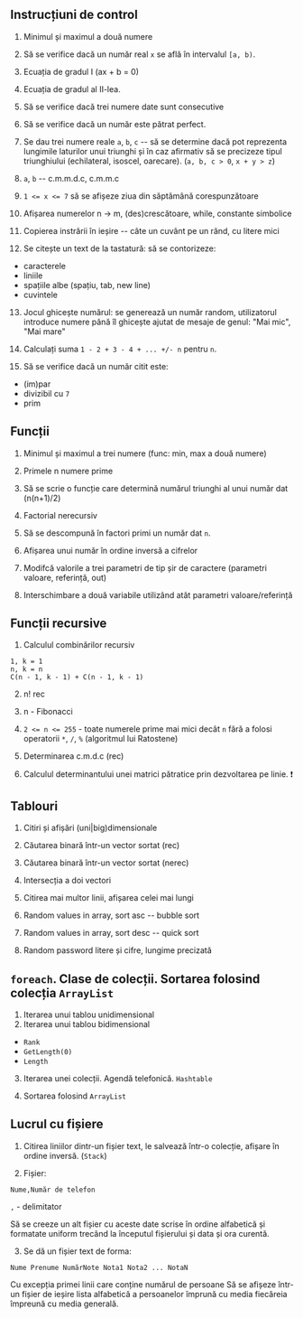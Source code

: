 ## Instrucțiuni de control

1. Minimul și maximul a două numere

2. Să se verifice dacă un număr real `x` se află în intervalul `[a, b)`.

3. Ecuația de gradul I (ax + b = 0)

4. Ecuația de gradul al II-lea.

5. Să se verifice dacă trei numere date sunt consecutive

6. Să se verifice dacă un număr este pătrat perfect.

7. Se dau trei numere reale `a`, `b`, `c` -- să se determine dacă pot reprezenta lungimile laturilor unui triunghi și în caz afirmativ să se precizeze tipul triunghiului (echilateral, isoscel, oarecare).
(`a, b, c > 0`, `x + y > z`)

8. `a`, `b` -- c.m.m.d.c, c.m.m.c

9. `1 <= x <= 7` să se afișeze ziua din săptămână corespunzătoare

10. Afișarea numerelor n -> m, (des)crescătoare, while, constante simbolice

11. Copierea instrării în ieșire -- câte un cuvânt pe un rând, cu litere mici

12. Se citește un text de la tastatură: să se contorizeze:

 - caracterele
 - liniile
 - spațiile albe (spațiu, tab, new line)
 - cuvintele

13. Jocul ghicește numărul: se generează un număr random, utilizatorul introduce numere până îl ghicește ajutat de mesaje de genul: "Mai mic", "Mai mare"

14. Calculați suma `1 - 2 + 3 - 4 + ... +/- n` pentru `n`.

15. Să se verifice dacă un număr citit este:

 - (im)par
 - divizibil cu `7`
 - prim

## Funcții

1. Minimul și maximul a trei numere (func: min, max a două numere)

2. Primele n numere prime

3. Să se scrie o funcție care determină numărul triunghi al unui număr dat (n(n+1)/2)

4. Factorial nerecursiv

5. Să se descompună în factori primi un număr dat `n`.

6. Afișarea unui număr în ordine inversă a cifrelor

7. Modifcă valorile a trei parametri de tip șir de caractere (parametri valoare, referință, out)

8. Interschimbare a două variabile utilizând atât parametri valoare/referință

## Funcții recursive

1. Calculul combinărilor recursiv

```
1, k = 1
n, k = n
C(n - 1, k - 1) + C(n - 1, k - 1)
```

2. n! rec

3. n - Fibonacci

4. `2 <= n <= 255` - toate numerele prime mai mici decât `n` fără a folosi operatorii `*`, `/`, `%` (algoritmul lui Ratostene)

5. Determinarea c.m.d.c (rec)

6. Calculul determinantului unei matrici pătratice prin dezvoltarea pe linie. :exclamation:

## Tablouri

1. Citiri și afișări (uni|big)dimensionale

2. Căutarea binară într-un vector sortat (rec)

3. Căutarea binară într-un vector sortat (nerec)

4. Intersecția a doi vectori

5. Citirea mai multor linii, afișarea celei mai lungi

6. Random values in array, sort asc -- bubble sort

7. Random values in array, sort desc -- quick sort

8. Random password litere și cifre, lungime precizată

## `foreach`. Clase de colecții. Sortarea folosind colecția `ArrayList`

1. Iterarea unui tablou unidimensional
2. Iterarea unui tablou bidimensional

 - `Rank`
 - `GetLength(0)`
 - `Length`


3. Iterarea unei colecții. Agendă telefonică. `Hashtable`

4. Sortarea folosind `ArrayList`

## Lucrul cu fișiere

1. Citirea liniilor dintr-un fișier text, le salvează într-o colecție, afișare în ordine inversă. (`Stack`)

2. Fișier:

```
Nume,Număr de telefon
```

`,` - delimitator

Să se creeze un alt fișier cu aceste date scrise în ordine alfabetică și formatate uniform trecând la începutul fișierului și data și ora curentă.

3. Se dă un fișier text de forma:

```
Nume Prenume NumărNote Nota1 Nota2 ... NotaN
```

Cu excepția primei linii care conține numărul de persoane
Să se afișeze într-un fișier de ieșire lista alfabetică a persoanelor împrună cu media fiecăreia împreună cu media generală.

